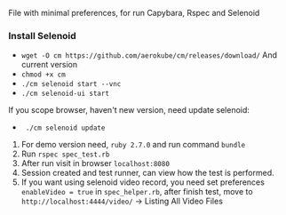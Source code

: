 File with minimal preferences, for run Capybara, Rspec and Selenoid

### Install Selenoid
- `wget -O cm https://github.com/aerokube/cm/releases/download/` And current version
- `chmod +x cm`
- `./cm selenoid start --vnc`
- `./cm selenoid-ui start`

If you scope browser, haven't new version, need update selenoid:
- ` ./cm selenoid update`

1) For demo version need, `ruby 2.7.0` and run command `bundle`  
2) Run `rspec spec_test.rb`
2) After run visit in browser `localhost:8080`
3) Session created and test runner, can view how the test is performed.
4) If you want using selenoid video record, you need set preferences `enableVideo = true` in `spec_helper.rb`, after finish test, move to `http://localhost:4444/video/` -> Listing All Video Files  
